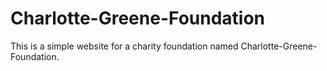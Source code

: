 # Charlotte-Greene-Foundation
This is a simple website for a charity foundation named Charlotte-Greene-Foundation.
